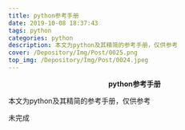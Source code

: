 ```yaml
---
title: python参考手册
date: 2019-10-08 18:37:43
tags: python
categories: python
description: 本文为python及其精简的参考手册，仅供参考
cover: /Depository/Img/Post/0025.png
top_img: /Depository/Img/Post/0024.jpeg
---
```


**<center>python参考手册</center>**

本文为python及其精简的参考手册，仅供参考


未完成

